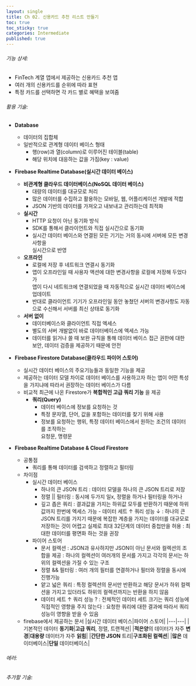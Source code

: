 ```yaml
---
layout: single
title: Ch 02. 신용카드 추천 리스트 만들기
toc: true
toc_sticky: true
categories: Intermediate
published: true
---
```


###### 기능 상세:
- FinTech 계열 앱에서 제공하는 신용카드 추천 앱
- 여러 개의 신용카드를 순위에 따라 표현
- 특정 카드를 선택하면 각 카드 별로 혜택을 보여줌

###### 활용 기술:
- **Database**
  - 데이터의 집합체
  - 일반적으로 관계형 데이터 베이스 형태
    - 행(row)과 열(column)로 이루어진 테이블(table)
    - 해당 위치에 대응하는 값을 가짐(key : value)
- **Firebase Realtime Database(실시간 데이터 베이스)**
  - **비관계형 클라우드 데이터베이스(NoSQL 데이터 베이스)**
    - 대량의 데이터를 대규모로 처리
    - 많은 데이터를 수집하고 활용하는 모바일, 웹, 어플리케이션 개발에 적합
    - JSON 기반의 데이터를 가져오고 내보내고 관리하는데 최적화
  - **실시간**
    - HTTP 요청이 아닌 동기화 방식
    - SDK를 통해서 클라이언트와 직접 실시간으로 동기화
    - 실시간 데이터 베이스와 연결된 모든 기기는 거의 동시에 서버에 모든 변경사항을<br/>실시간으로 반영
  - **오프라인**
    - 로컬에 저장 후 네트워크 연결시 동기화
    - 앱이 오프라인일 때 사용자 액션에 대한 변경사항을 로컬에 저장해 두었다가<br/>앱이 다시 네트워크에 연결되었을 때 자동적으로 실시간 데이터 베이스에 업데이트
    - 반대로 클라이언트 기기가 오프라인일 동안 놓쳤던 서버의 변경사항도 자동으로 수신해서 서버를 최신 상태로 동기화
  - **서버 없이**
    - 데이터베이스와 클라이언트 직접 엑세스
    - 별도의 서버 개발없이 바로 데이터베이스에 엑세스 가능
    - 데이터를 읽거나 쓸 때 보완 규칙을 통해 데이터 베이스 접근 권한에 대한 보안, 데이터 검증을 제공하기 때문에 안전
- **Firebase Firestore Database(클라우드 파이어 스토어)**
  - 실시간 데이터 베이스의 주요기능들과 동일한 기능을 제공
  - 제공하는 데이터 모델 차이로 데이터 베이스를 사용하고자 하는 앱이 어떤 특성을 가지냐에 따라서 권장하는 데이터 베이스가 다름
  - 비교적 최근에 나온 Firestore가 **복합적인 고급 쿼리 기능** 을 제공
     - **쿼리(Query)**
		  - 데이터 베이스에 정보를 요청하는 것
		  - 특정 문자열, 단어, 값을 포함하는 데이터를 찾기 위해 사용
		  - 정보를 요청하는 행위, 특정 데이터 베이스에서 원하는 조건의 데이터를 조작하는<br/>요청문, 명령문

- **Firebase Realtime Database & Cloud Firestore**
  - 공통점
  	- 쿼리를 통해 데이터를 검색하고 정렬하고 필터링 
  - 차이점
  	- 실시간 데이터 베이스
  		- 하나의 큰 JSON 트리
  		  : 데이터 모델을 하나의 큰 JSON 트리로 저장
  		- 정렬 || 필터링
  		  : 동시에 두가지 일x, 정렬을 하거나 필터링을 하거나
  		- 깊고 좁은 쿼리
  		  : 결과값을 가지는 하위값 모두를 반환하기 때문에 하위값까지 한번에 엑세스 가능
               - 데이터 세트 ↑ 쿼리 성능 ↓
                  : 하나의 큰 JSON 트리를 가지기 때문에 복잡한 계층을 가지는 데이터를 대규모로 저장하는 것이 어렵고 실제로 최대 32단계의 데이터 중첩만을 허용
                  : 최대한 데이터를 평면화 하는 것을 권장
  	- 파이어 스토어
  		- 문서 컬렉션
  		  : JSON과 유사하지만 JSON이 아닌 문서와 컬렉션의 조합을 제공
		  : 하나의 컬렉션이 여러개의 문서를 가지고 각각의 문서는 하위의 컬렉션을 가질 수 있는 구조
  		- 정렬 && 필터링
  		  : 여러 개의 필터를 연결하거나 필터와 정렬을 동시에 진행가능
  		- 얕고 넓은 쿼리
  		  : 특정 컬렉션의 문서만 반환하고 해당 문서가 하위 컬렉션을 가지고 있더라도 하위의 컬렉션까지는 반환을 하지 않음
  		- 데이터 세트 ↑ 쿼리 성능 ?
  		  : 전체적인 데이터 세트 크기는 쿼리 성능에 직접적인 영향을 주지 않는다
            	  : 요청한 쿼리에 대한 결과에 따라서 쿼리 성능이 영향을 받을 수 있음
  - firebase에서 제공하는 문서
  	|실시간 데이터 베이스|파이어 스토어|
	|---|---|
	|기본적인 데이터 **동기화**|**고급 쿼리**, 정렬, 트랜젝션|
	|**적은양**의 데이터가 자주 **변경**|**대용량** 데이터가 자주 **읽힘**|
	|**간단한 JSON** 트리|**구조화된 컬렉션**|
	|**많은** 데이터베이스|**단일** 데이터베이스|

###### 에러:

###### 추가할 기술:
